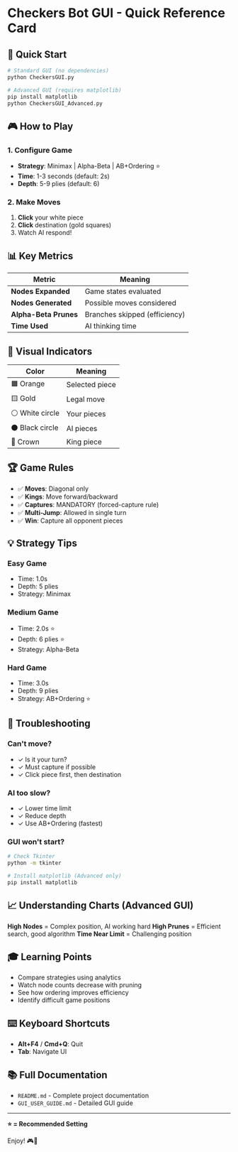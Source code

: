 # Checkers Bot GUI - Quick Reference Card

## 🚀 Quick Start

```bash
# Standard GUI (no dependencies)
python CheckersGUI.py

# Advanced GUI (requires matplotlib)
pip install matplotlib
python CheckersGUI_Advanced.py
```

## 🎮 How to Play

### 1. Configure Game
- **Strategy**: Minimax | Alpha-Beta | AB+Ordering ⭐
- **Time**: 1-3 seconds (default: 2s)
- **Depth**: 5-9 plies (default: 6)

### 2. Make Moves
1. **Click** your white piece
2. **Click** destination (gold squares)
3. Watch AI respond!

## 📊 Key Metrics

| Metric | Meaning |
|--------|---------|
| **Nodes Expanded** | Game states evaluated |
| **Nodes Generated** | Possible moves considered |
| **Alpha-Beta Prunes** | Branches skipped (efficiency) |
| **Time Used** | AI thinking time |

## 🎯 Visual Indicators

| Color | Meaning |
|-------|---------|
| 🟧 Orange | Selected piece |
| 🟨 Gold | Legal move |
| ⚪ White circle | Your pieces |
| ⚫ Black circle | AI pieces |
| 👑 Crown | King piece |

## 🏆 Game Rules

- ✅ **Moves**: Diagonal only
- ✅ **Kings**: Move forward/backward
- ✅ **Captures**: MANDATORY (forced-capture rule)
- ✅ **Multi-Jump**: Allowed in single turn
- ✅ **Win**: Capture all opponent pieces

## 💡 Strategy Tips

### Easy Game
- Time: 1.0s
- Depth: 5 plies
- Strategy: Minimax

### Medium Game
- Time: 2.0s ⭐
- Depth: 6 plies ⭐
- Strategy: Alpha-Beta

### Hard Game
- Time: 3.0s
- Depth: 9 plies
- Strategy: AB+Ordering ⭐

## 🔧 Troubleshooting

### Can't move?
- ✓ Is it your turn?
- ✓ Must capture if possible
- ✓ Click piece first, then destination

### AI too slow?
- ✓ Lower time limit
- ✓ Reduce depth
- ✓ Use AB+Ordering (fastest)

### GUI won't start?
```bash
# Check Tkinter
python -m tkinter

# Install matplotlib (Advanced only)
pip install matplotlib
```

## 📈 Understanding Charts (Advanced GUI)

**High Nodes** = Complex position, AI working hard
**High Prunes** = Efficient search, good algorithm
**Time Near Limit** = Challenging position

## 🎓 Learning Points

- Compare strategies using analytics
- Watch node counts decrease with pruning
- See how ordering improves efficiency
- Identify difficult game positions

## ⌨️ Keyboard Shortcuts

- **Alt+F4** / **Cmd+Q**: Quit
- **Tab**: Navigate UI

## 📚 Full Documentation

- `README.md` - Complete project documentation
- `GUI_USER_GUIDE.md` - Detailed GUI guide

---

**⭐ = Recommended Setting**

Enjoy! 🎮👑

